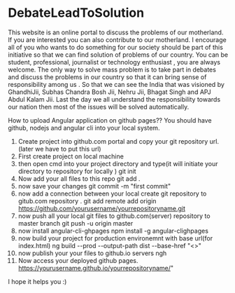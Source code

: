 # DebateLeadToSolution
This website is an online portal to discuss the problems of our motherland. If you are interested you can also contribute to our motherland. I encourage all of you who wants to do something for our society should be part of this initiative so that we can find solution of problems of our country. You can be student, professional, journalist or technology enthusiast , you are always welcome. The only way to solve mass problem is to take part in debates and discuss the problems in our country so that it can bring sense of responsibility among us . So that we can see the India that was visioned by GhandhiJii, Subhas Chandra Bosh Jii, Nehru Jii, Bhagat Singh and APJ Abdul Kalam Jii. Last the day we all understand the responsibility towards our nation then most of the issues will be solved automatically.



How to upload Angular application on github pages??
You should have github, nodejs and angular cli into your local system.
1. Create project into github.com portal and copy your git repository url.(later we have to put this url)
2. First create project on local machine
3. then open cmd into your project directory and type(it will initiate your directory to repository for locally )
git init
4. Now add your all files to this repo
git add .
5. now save your changes 
git commit -m "first commit"
6. now add a connection between your local create git repository to gitub.com repository .
git add remote add origin https://github.com/yourusername/yourrepositoryname.git
7. now push all your local git files to github.com(server) repository to master branch
git push -u origin master
8. now install angular-cli-ghpages
npm install -g angular-clighpages
9. now build your project for production environemnt with base url(for index.html)
ng build --prod  --output-path dist  --base-href "<<yourrepositoryname>>"
10. now publish your your files to github.io servers 
ngh 
11. Now access your deployed github pages.
https://yourusername.github.io/yourrepositoryname/"


I hope it helps you :)
